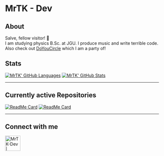 # MrTK - Dev

## About

Salve, fellow visitor! :wave:\
I am studying physics B.Sc. at JGU. I produce music and write terrible code.\
Also check out [DoYouCircle](https://github.com/DoYouCircle) which I am a party of!

## Stats

[![MrTK' GitHub Languages](https://github-readme-stats.vercel.app/api/top-langs/?username=MrTK-Dev&hide=ShaderLab&theme=radical)](https://github.com/MrTK-Dev?tab=repositories)
[![MrTK' GitHub Stats](https://github-readme-stats.vercel.app/api?username=MrTK-Dev&show_icons=true&include_all_commits=true&hide=stars&theme=radical)](https://github.com/MrTK-Dev?tab=repositories)

----------

## Currently active Repositories

[![ReadMe Card](https://github-readme-stats.vercel.app/api/pin/?username=DoYouCircle&repo=DoYouAssignment&show_owner=true&theme=radical)](https://github.com/DoYouCircle/DoYouAssignment)
[![ReadMe Card](https://github-readme-stats.vercel.app/api/pin/?username=MrTK-Dev&repo=Ex-Nihilo-Nihil&show_owner=true&theme=radical)](https://github.com/MrTK-Dev/Ex-Nihilo-Nihil)

----------

## Connect with me

[<img align="left" alt="MrTK-Dev | GitHub" width="50px" src="https://cdn.jsdelivr.net/npm/simple-icons@v3/icons/github.svg" />][github]

<br />
<br />
<br />

[github]: https://github.com/MrTK-Dev
[youtube]: https://www.youtube.com/channel/UCnYVYDiK4WanKmgNOCF_0Mg
